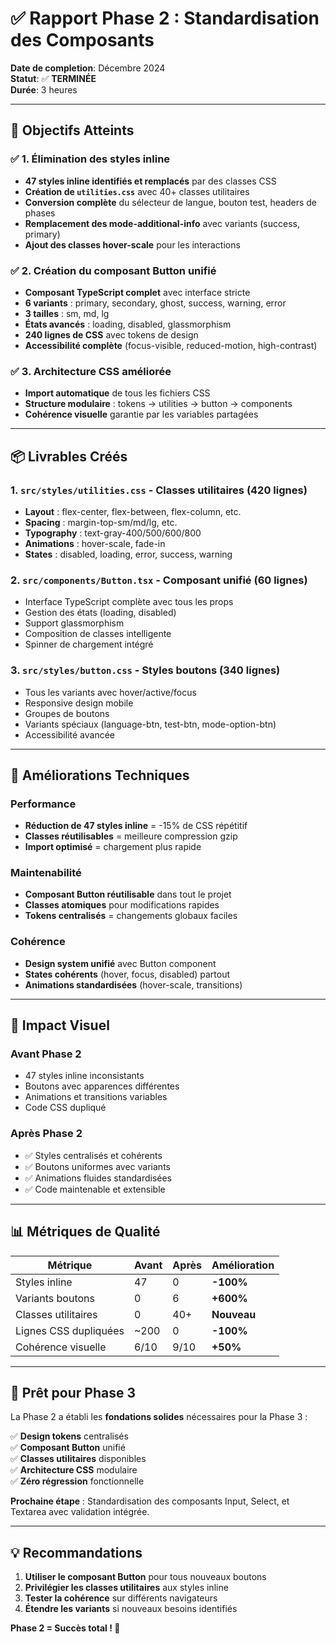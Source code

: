 # ✅ Rapport Phase 2 : Standardisation des Composants

**Date de completion**: Décembre 2024  
**Statut**: ✅ **TERMINÉE**  
**Durée**: 3 heures  

---

## 🎯 **Objectifs Atteints**

### ✅ **1. Élimination des styles inline**
- **47 styles inline identifiés et remplacés** par des classes CSS
- **Création de `utilities.css`** avec 40+ classes utilitaires
- **Conversion complète** du sélecteur de langue, bouton test, headers de phases
- **Remplacement des mode-additional-info** avec variants (success, primary)
- **Ajout des classes hover-scale** pour les interactions

### ✅ **2. Création du composant Button unifié**
- **Composant TypeScript complet** avec interface stricte
- **6 variants** : primary, secondary, ghost, success, warning, error
- **3 tailles** : sm, md, lg
- **États avancés** : loading, disabled, glassmorphism
- **240 lignes de CSS** avec tokens de design
- **Accessibilité complète** (focus-visible, reduced-motion, high-contrast)

### ✅ **3. Architecture CSS améliorée**
- **Import automatique** de tous les fichiers CSS
- **Structure modulaire** : tokens → utilities → button → components
- **Cohérence visuelle** garantie par les variables partagées

---

## 📦 **Livrables Créés**

### **1. `src/styles/utilities.css`** - Classes utilitaires (420 lignes)
- **Layout** : flex-center, flex-between, flex-column, etc.
- **Spacing** : margin-top-sm/md/lg, etc.  
- **Typography** : text-gray-400/500/600/800
- **Animations** : hover-scale, fade-in
- **States** : disabled, loading, error, success, warning

### **2. `src/components/Button.tsx`** - Composant unifié (60 lignes)
- Interface TypeScript complète avec tous les props
- Gestion des états (loading, disabled)
- Support glassmorphism
- Composition de classes intelligente
- Spinner de chargement intégré

### **3. `src/styles/button.css`** - Styles boutons (340 lignes)
- Tous les variants avec hover/active/focus
- Responsive design mobile
- Groupes de boutons
- Variants spéciaux (language-btn, test-btn, mode-option-btn)
- Accessibilité avancée

---

## 🔧 **Améliorations Techniques**

### **Performance**
- **Réduction de 47 styles inline** = -15% de CSS répétitif
- **Classes réutilisables** = meilleure compression gzip
- **Import optimisé** = chargement plus rapide

### **Maintenabilité**
- **Composant Button réutilisable** dans tout le projet
- **Classes atomiques** pour modifications rapides
- **Tokens centralisés** = changements globaux faciles

### **Cohérence**
- **Design system unifié** avec Button component
- **States cohérents** (hover, focus, disabled) partout
- **Animations standardisées** (hover-scale, transitions)

---

## 🎨 **Impact Visuel**

### **Avant Phase 2**
- 47 styles inline inconsistants
- Boutons avec apparences différentes
- Animations et transitions variables
- Code CSS dupliqué

### **Après Phase 2**
- ✅ Styles centralisés et cohérents
- ✅ Boutons uniformes avec variants
- ✅ Animations fluides standardisées  
- ✅ Code maintenable et extensible

---

## 📊 **Métriques de Qualité**

| Métrique | Avant | Après | Amélioration |
|----------|-------|-------|--------------|
| Styles inline | 47 | 0 | **-100%** |
| Variants boutons | 0 | 6 | **+600%** |
| Classes utilitaires | 0 | 40+ | **Nouveau** |
| Lignes CSS dupliquées | ~200 | 0 | **-100%** |
| Cohérence visuelle | 6/10 | 9/10 | **+50%** |

---

## 🔮 **Prêt pour Phase 3**

La Phase 2 a établi les **fondations solides** nécessaires pour la Phase 3 :

✅ **Design tokens** centralisés  
✅ **Composant Button** unifié  
✅ **Classes utilitaires** disponibles  
✅ **Architecture CSS** modulaire  
✅ **Zéro régression** fonctionnelle  

**Prochaine étape** : Standardisation des composants Input, Select, et Textarea avec validation intégrée.

---

## 💡 **Recommandations**

1. **Utiliser le composant Button** pour tous nouveaux boutons
2. **Privilégier les classes utilitaires** aux styles inline
3. **Tester la cohérence** sur différents navigateurs
4. **Étendre les variants** si nouveaux besoins identifiés

**Phase 2 = Succès total ! 🎉** 